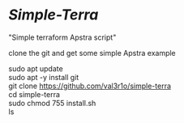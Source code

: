 # *Simple-Terra*
"Simple terraform Apstra script"<br>

clone the git and get some simple Apstra example<br>

sudo apt update <br>
sudo apt -y install git <br>
git clone https://github.com/val3r1o/simple-terra <br>
cd simple-terra <br>
sudo chmod 755 install.sh <br>
ls<br>


